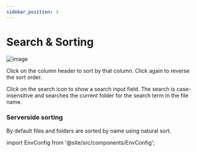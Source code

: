 ```yaml
---
sidebar_position: 3
---
```


# Search & Sorting

![image](https://github.com/adrianschubek/dir-browser/assets/19362349/da17df62-c1ac-4877-bd19-7018ba6af1df)

Click on the column header to sort by that column. Click again to reverse the sort order.

Click on the search icon to show a search input field. The search is case-insensitive and searches the current folder for the search term in the file name.

### Serverside sorting

By default files and folders are sorted by name using natural sort. 

import EnvConfig from '@site/src/components/EnvConfig';

<EnvConfig name="REVERSE_SORT" init="false" values="true,false"/>